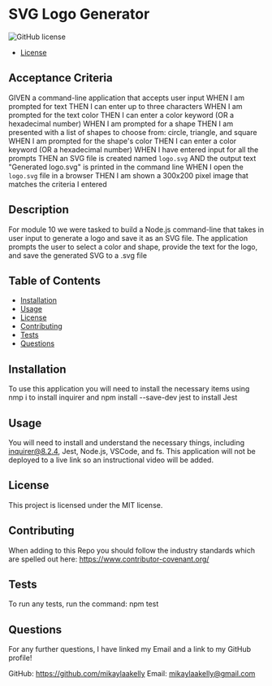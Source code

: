 # SVG Logo Generator
![GitHub license](https://img.shields.io/badge/license-MIT-blue.svg)

* [License](#license)

## Acceptance Criteria
GIVEN a command-line application that accepts user input
WHEN I am prompted for text
THEN I can enter up to three characters
WHEN I am prompted for the text color
THEN I can enter a color keyword (OR a hexadecimal number)
WHEN I am prompted for a shape
THEN I am presented with a list of shapes to choose from: circle, triangle, and square
WHEN I am prompted for the shape's color
THEN I can enter a color keyword (OR a hexadecimal number)
WHEN I have entered input for all the prompts
THEN an SVG file is created named `logo.svg`
AND the output text "Generated logo.svg" is printed in the command line
WHEN I open the `logo.svg` file in a browser
THEN I am shown a 300x200 pixel image that matches the criteria I entered

## Description
For module 10 we were tasked to build a Node.js command-line that takes in user input to generate a logo and save it as an SVG file. The application prompts the user to select a color and shape, provide the text for the logo, and save the generated SVG to a .svg file

## Table of Contents
- [Installation](#installation)
- [Usage](#usage)
- [License](#license)
- [Contributing](#contributing)
- [Tests](#tests)
- [Questions](#questions)

## Installation
To use this application you will need to install the necessary items using nmp i to install inquirer and npm install --save-dev jest to install Jest

## Usage
You will need to install and understand the necessary things, including inquirer@8.2.4, Jest, Node.js, VSCode, and fs. This application will not be deployed to a live link so an instructional video will be added.
## License
    
This project is licensed under the MIT license.

## Contributing
When adding to this Repo you should follow the industry standards which are spelled out here: https://www.contributor-covenant.org/

## Tests
To run any tests, run the command: npm test

## Questions
For any further questions, I have linked my Email and a link to my GitHub profile!

GitHub: https://github.com/mikaylaakelly
Email: mikaylaakelly@gmail.com
